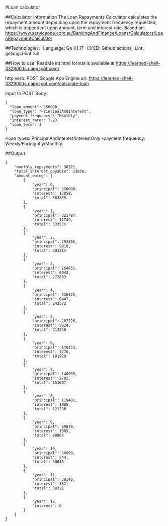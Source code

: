 #Loan calculator

##Calculator Information
The Loan Repayments Calculator calculates the repayment amount depending upon the repayment frequency requested, which is dependent upon amount, term and interest rate.
Based on:
https://www.serviceone.com.au/BankingAndFinance/Loans/Calculators/LoanRepaymentCalculator


##Technologies:
-Language: Go V1.17
-CI/CD: Github actions
-Lint: golangci-lint run


##How to use:
ReadMe int html format is available at https://learned-shell-332900.ts.r.appspot.com/


http verb: POST
Google App Engine url: https://learned-shell-332900.ts.r.appspot.com/calculate-loan


Input to POST Body:

```
{
  "loan_amount": 350000,
  "loan_type": "PrincipalAndInterest",
  "payment_frequency": "Monthly",
  "interest_rate": 7.23,
  "loan_term": 1
}
```

-loan types: PrincipalAndInterest/InterestOnly
-payment frequency: Weekly/Fortnightly/Monthly


##Output:

```
{
    "monthly_repayments": 30321,
    "total_interest_payable": 13858,
    "amount_owing": [
        {
            "year": 0,
            "principal": 350000,
            "interest": 13858,
            "total": 363858
        },
        {
            "year": 1,
            "principal": 321787,
            "interest": 11749,
            "total": 333536
        },
        {
            "year": 2,
            "principal": 293405,
            "interest": 9810,
            "total": 303215
        },
        {
            "year": 3,
            "principal": 264851,
            "interest": 8043,
            "total": 272893
        },
        {
            "year": 4,
            "principal": 236125,
            "interest": 6447,
            "total": 242572
        },
        {
            "year": 5,
            "principal": 207226,
            "interest": 5024,
            "total": 212250
        },
        {
            "year": 6,
            "principal": 178153,
            "interest": 3776,
            "total": 181929
        },
        {
            "year": 7,
            "principal": 148905,
            "interest": 2702,
            "total": 151607
        },
        {
            "year": 8,
            "principal": 119481,
            "interest": 1805,
            "total": 121286
        },
        {
            "year": 9,
            "principal": 89879,
            "interest": 1085,
            "total": 90964
        },
        {
            "year": 10,
            "principal": 60099,
            "interest": 544,
            "total": 60643
        },
        {
            "year": 11,
            "principal": 30140,
            "interest": 182,
            "total": 30321
        },
        {
            "year": 12,
            "interest": 0
        }
    ]
}
```

